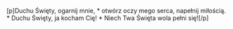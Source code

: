[p]Duchu Święty, ogarnij mnie, * otwórz oczy mego serca, napełnij miłością. * Duchu Święty, ja kocham Cię! * Niech Twa Święta wola pełni się![/p]